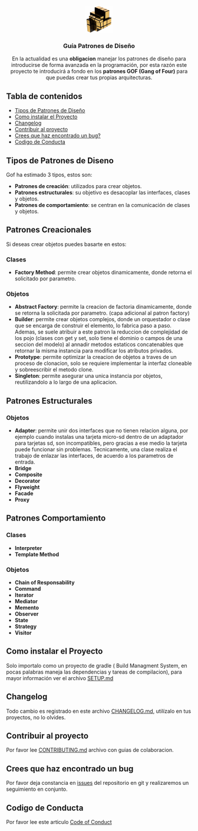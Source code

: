 <p align="center">

  <img src="./documentation/assets/images/rubick-cubo-gold.jpg" alt="Guia Patrones de Diseno" width=72 height=72 />

  <h3 align="center">Guía Patrones de Diseño</h3>

  <p align="center">
    En la actualidad es una <b>obligacion</b> manejar los patrones de diseño para introducirse de forma 
    avanzada en la programación, por esta razón este proyecto te introducirá a fondo en los <b>patrones 
    GOF (Gang of Four)</b> para que puedas crear tus propias arquitecturas.
  </p>
  
</p>

## Tabla de contenidos

* [Tipos de Patrones de Diseño](#tipos-de-patrones-de-diseno)
* [Como instalar el Proyecto](#como-instalar-el-proyecto)
* [Changelog](#changelog)
* [Contribuir al proyecto](#contribuir-al-proyecto)
* [Crees que haz encontrado un bug?](#crees-que-haz-encontrado-un-bug)
* [Codigo de Conducta](#codigo-de-conducta)

## Tipos de Patrones de Diseno

Gof ha estimado 3 tipos, estos son: 

* **Patrones de creación**: utilizados para crear objetos.
* **Patrones estructurales**: su objetivo es desacoplar las interfaces, clases y objetos.
* **Patrones de comportamiento**: se centran en la comunicación de clases y objetos.

## Patrones Creacionales

Si deseas crear objetos puedes basarte en estos: 

### Clases

* **Factory Method**: permite crear objetos dinamicamente, donde retorna el solicitado por parametro. 

### Objetos

* **Abstract Factory**: permite la creacion de factoria dinamicamente, donde se retorna la solicitada por parametro. (capa adicional al patron factory)
* **Builder**: permite crear objetos complejos, donde un orquestador o clase que se encarga de construir el elemento, lo fabrica paso a paso. Ademas, se suele atribuir a este patron la reduccion de complejidad de los 
pojo (clases con get y set, solo tiene el dominio o campos de una seccion del modelo) al annadir metodos estaticos concatenables que retornar la misma instancia para modificar los atributos privados.
* **Prototype**: permite optimizar la creacion de objetos a traves de un proceso de clonacion, solo se requiere implementar la interfaz cloneable y sobreescribir el metodo clone.
* **Singleton**: permite asegurar una unica instancia por objetos, reutilizandolo a lo largo de una aplicacion.

## Patrones Estructurales

### Objetos

* **Adapter**: permite unir dos interfaces que no tienen relacion alguna, por ejemplo cuando instalas una tarjeta micro-sd dentro de un adaptador para tarjetas sd, son incompatibles, pero gracias a ese medio la tarjeta puede funcionar sin problemas. Tecnicamente, una clase realiza el trabajo de enlazar las interfaces, de acuerdo a los parametros de entrada.
* **Bridge**
* **Composite**
* **Decorator**
* **Flyweight**
* **Facade**
* **Proxy**

## Patrones Comportamiento

### Clases

* **Interpreter**
* **Template Method**

### Objetos

* **Chain of Responsability**
* **Command**
* **Iterator**
* **Mediator**
* **Memento**
* **Observer**
* **State**
* **Strategy**
* **Visitor**

## Como instalar el Proyecto

Solo importalo como un proyecto de gradle ( Build Managment System, en pocas palabras maneja las dependencias y tareas de compilacion), para mayor información ver el archivo [SETUP.md](SETUP.md)

## Changelog

Todo cambio es registrado en este archivo [CHANGELOG.md](CHANGELOG.md), utilízalo en tus proyectos, no lo olvides.

## Contribuir al proyecto

Por favor lee [CONTRIBUTING.md](CONTRIBUTING.md) archivo con guias de colaboracion.

## Crees que haz encontrado un bug

Por favor deja constancia en [issues](https://github.com/stephanoapiolaza/dessign-pattern/issues) del repositorio en git
y realizaremos un seguimiento en conjunto.

## Codigo de Conducta

Por favor lee este articulo [Code of Conduct](CODE_OF_CONDUCT.md)
